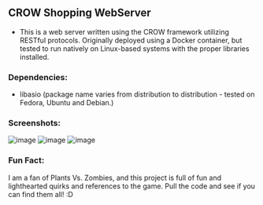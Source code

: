 ## CROW Shopping WebServer

- This is a web server written using the CROW framework utilizing RESTful protocols. Originally deployed using a Docker container, but tested to run natively on Linux-based systems with the proper libraries installed.

### Dependencies:
- libasio (package name varies from distribution to distribution - tested on Fedora, Ubuntu and Debian.)

### Screenshots:

![image](https://github.com/user-attachments/assets/194fcba3-4e9e-4dbb-a3fc-cb664c711df0)
![image](https://github.com/user-attachments/assets/712eb7ae-dffd-4a5f-81f6-464107009b5b)
![image](https://github.com/user-attachments/assets/3e56f7b1-d1b7-4bf3-a356-9519d863e68d)

### Fun Fact:
I am a fan of Plants Vs. Zombies, and this project is full of fun and lighthearted quirks and references to the game. Pull the code and see if you can find them all! :D


